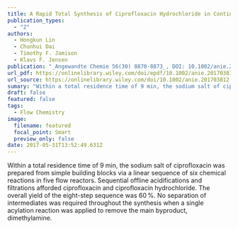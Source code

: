 ```yaml
---
title: A Rapid Total Synthesis of Ciprofloxacin Hydrochloride in Continuous Flow
publication_types:
  - "2"
authors:
  - Hongkun Lin
  - Chunhui Dai
  - Timothy F. Jamison
  - Klavs F. Jensen
publication: "_Angewandte Chemie 56(30) 8870-8873_, DOI: 10.1002/anie.201703812"
url_pdf: https://onlinelibrary.wiley.com/doi/epdf/10.1002/anie.201703812
url_source: https://onlinelibrary.wiley.com/doi/10.1002/anie.201703812
sumary: "Within a total residence time of 9 min, the sodium salt of ciprofloxacin was prepared from simple building blocks via a linear sequence of six chemical reactions in five flow reactors. Sequential offline acidifications and filtrations afforded ciprofloxacin and ciprofloxacin hydrochloride. The overall yield of the eight-step sequence was 60 %. No separation of intermediates was required throughout the synthesis when a single acylation reaction was applied to remove the main byproduct, dimethylamine."
draft: false
featured: false
tags:
  - Flow Chemistry
image:
  filename: featured
  focal_point: Smart
  preview_only: false
date: 2017-05-31T13:52:49.631Z
---
```

Within a total residence time of 9 min, the sodium salt of
  ciprofloxacin was prepared from simple building blocks via a linear sequence
  of six chemical reactions in five flow reactors. Sequential offline
  acidifications and filtrations afforded ciprofloxacin and ciprofloxacin
  hydrochloride. The overall yield of the eight-step sequence was 60 %. No
  separation of intermediates was required throughout the synthesis when a
  single acylation reaction was applied to remove the main byproduct,
  dimethylamine.
